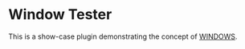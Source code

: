 # Window Tester

This is a show-case plugin demonstrating the concept of [WINDOWS](../../../documentation/WINDOWS.md).
